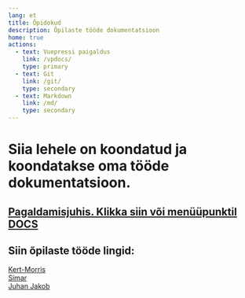 ```yaml
---
lang: et
title: Õpidokud
description: Õpilaste tööde dokumentatsioon
home: true
actions:
  - text: Vuepressi paigaldus
    link: /vpdocs/
    type: primary
  - text: Git
    link: /git/
    type: secondary
  - text: Markdown
    link: /md/
    type: secondary
---
```


# Siia lehele on koondatud ja koondatakse oma tööde dokumentatsioon.

## [Pagaldamisjuhis. Klikka siin või menüüpunktil DOCS](vpdocs/README.md)

## Siin õpilaste tööde lingid:

[Kert-Morris](https://morrisu.github.io/learn-docs/)  
[Simar](https://simmu12.github.io/learn-docs/)  
[Juhan Jakob](https://juhanjakob.github.io/learn-docs/)
